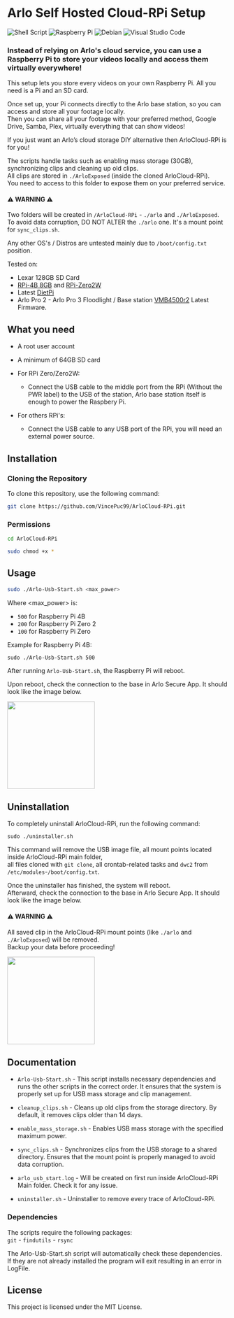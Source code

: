 # Arlo Self Hosted Cloud-RPi Setup

![Shell Script](https://img.shields.io/badge/shell_script-%23121011.svg?style=for-the-badge&logo=gnu-bash&logoColor=white)
![Raspberry Pi](https://img.shields.io/badge/-RaspberryPi-C51A4A?style=for-the-badge&logo=Raspberry-Pi)
![Debian](https://img.shields.io/badge/Debian-D70A53?style=for-the-badge&logo=debian&logoColor=white)
![Visual Studio Code](https://img.shields.io/badge/Visual%20Studio%20Code-0078d7.svg?style=for-the-badge&logo=visual-studio-code&logoColor=white)

### Instead of relying on Arlo's cloud service, you can use a Raspberry Pi to store your videos locally and access them virtually everywhere!<br />

This setup lets you store every videos on your own Raspberry Pi. All you need is a Pi and an SD card. <br />

Once set up, your Pi connects directly to the Arlo base station, so you can access and store all your footage locally. <br />
Then you can share all your footage with your preferred method, Google Drive, Samba, Plex, virtually everything that can show videos! <br />

If you just want an Arlo’s cloud storage DIY alternative then ArloCloud-RPi is for you! <br />

The scripts handle tasks such as enabling mass storage (30GB), synchronizing clips and cleaning up old clips. <br />
All clips are stored in `./ArloExposed` (inside the cloned ArloCloud-RPi).<br />
You need to access to this folder to expose them on your preferred service.

#### ⚠️ WARNING ⚠️
Two folders will be created in `/ArloCloud-RPi` - `./arlo` and `./ArloExposed`.<br />To avoid data corruption, DO NOT ALTER the `./arlo` one. It's a mount point for `sync_clips.sh`.<br />

Any other OS's / Distros are untested mainly due to `/boot/config.txt` position.

Tested on:
- Lexar 128GB SD Card
- [RPi-4B 8GB](https://www.raspberrypi.com/products/raspberry-pi-4-model-b/) and [RPi-Zero2W](https://www.raspberrypi.com/products/raspberry-pi-zero-2-w/)
- Latest [DietPi](https://dietpi.com/)
- Arlo Pro 2 - Arlo Pro 3 Floodlight / Base station [VMB4500r2](https://www.arlo.com/en_fi/support/faq/000062284/What-is-the-difference-between-each-Arlo-SmartHub-and-base-station) Latest Firmware.

## What you need

- A root user account

- A minimum of 64GB SD card

- For RPi Zero/Zero2W:
  - Connect the USB cable to the middle port from the RPi (Without the PWR label) to the USB of the station, Arlo base station itself is enough to power the Raspbery Pi.

- For others RPi's:
  - Connect the USB cable to any USB port of the RPi, you will need an external power source.
 
## Installation

### Cloning the Repository
To clone this repository, use the following command:

```sh
git clone https://github.com/VincePuc99/ArloCloud-RPi.git
```

### Permissions

```sh
cd ArloCloud-RPi
```
```sh
sudo chmod +x *
```

## Usage

```sh
sudo ./Arlo-Usb-Start.sh <max_power>
```
Where <max_power> is:

- `500` for Raspberry Pi 4B
- `200` for Raspberry Pi Zero 2
- `100` for Raspberry Pi Zero

Example for Raspberry Pi 4B:
```
sudo ./Arlo-Usb-Start.sh 500
```

After running `Arlo-Usb-Start.sh`, the Raspberry Pi will reboot.<br />

Upon reboot, check the connection to the base in Arlo Secure App. It should look like the image below.

<img height="200" src="https://github.com/user-attachments/assets/d2842741-3aa3-4ed1-bdf5-b9e80154231c" />

## Uninstallation

To completely uninstall ArloCloud-RPi, run the following command:

```
sudo ./uninstaller.sh
```
This command will remove the USB image file, all mount points located inside ArloCloud-RPi main folder, <br />
all files cloned with `git clone`, all crontab-related tasks and `dwc2` from `/etc/modules`-`/boot/config.txt`.<br />

Once the uninstaller has finished, the system will reboot.<br />
Afterward, check the connection to the base in Arlo Secure App. It should look like the image below.

#### ⚠️ WARNING ⚠️
All saved clip in the ArloCloud-RPi mount points (like `./arlo` and `./ArloExposed`) will be removed.<br />
Backup your data before proceeding!

<img height="200" src="https://github.com/user-attachments/assets/bd331990-24a9-488d-82bf-dba40d6eb6c5" />

## Documentation

- `Arlo-Usb-Start.sh` - This script installs necessary dependencies and runs the other scripts in the correct order. It ensures that the system is properly set up for USB mass storage and clip management.

- `cleanup_clips.sh` - Cleans up old clips from the storage directory. By default, it removes clips older than 14 days.

- `enable_mass_storage.sh` - Enables USB mass storage with the specified maximum power.

- `sync_clips.sh` - Synchronizes clips from the USB storage to a shared directory. Ensures that the mount point is properly managed to avoid data corruption.

- `arlo_usb_start.log` - Will be created on first run inside ArloCloud-RPi Main folder. Check it for any issue.

- `uninstaller.sh` - Uninstaller to remove every trace of ArloCloud-RPi.

### Dependencies
The scripts require the following packages:<br />
`git` - `findutils` - `rsync`

The Arlo-Usb-Start.sh script will automatically check these dependencies.<br />
If they are not already installed the program will exit resulting in an error in LogFile.

## License
This project is licensed under the MIT License.

